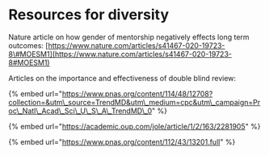 # Resources for diversity

Nature article on how gender of mentorship negatively effects long term outcomes: [https://www.nature.com/articles/s41467-020-19723-8\#MOESM1](https://www.nature.com/articles/s41467-020-19723-8#MOESM1)

Articles on the importance and effectiveness of double blind review:

{% embed url="https://www.pnas.org/content/114/48/12708?collection=&utm\_source=TrendMD&utm\_medium=cpc&utm\_campaign=Proc\_Natl\_Acad\_Sci\_U\_S\_A\_TrendMD\_0" %}

{% embed url="https://academic.oup.com/jole/article/1/2/163/2281905" %}

{% embed url="https://www.pnas.org/content/112/43/13201.full" %}



